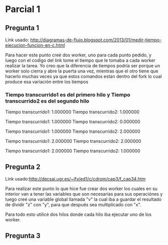 # Parcial 1
## Pregunta 1
Link usado:
http://diagramas-de-flujo.blogspot.com/2013/01/medir-tiempo-ejecucion-funcion-en-c.html

Para hacer este punto creé dos worker, uno para cada punto pedido, y luego con el codigo del link tome el tiempo que le tomaba a cada worker realizar la tarea.
Yo creo que la diferencia de tiempos podría ser porque un worker solo cierra y abre la puerta una vez, mientras que el otro tiene que hacerlo muchas veces ya que estos comandos estan dentro del fork lo cual produce esa variación entre los tiempos

### Tiempo transcurrido1 es del primero hilo y Tiempo transcurrido2 es del segundo hilo

 Tiempo transcurrido1: 1.000000
 Tiempo transcurrido2: 1.000000

Tiempo transcurrido1: 1.000000
 Tiempo transcurrido2: 0.000000
 
 Tiempo transcurrido1: 1.000000
 Tiempo transcurrido2: 2.000000
 
  Tiempo transcurrido1: 2.000000
 Tiempo transcurrido2: 2.000000


Tiempo transcurrido1: 2.000000
 Tiempo transcurrido2: 1.000000



## Pregunta 2

Link usado:http://decsai.ugr.es/~jfv/ed1/c/cdrom/cap3/f_cap34.htm

Para realizar este punto lo que hice fue crear dos worker los cuales en su interior van a tener las variables que son necesarias para sus operaciónes y luego creé una variable global llamada "v" la cual iba a guardar el resultado de dividir "z" con "y", para que después sea multiplicado con "x".

Para todo esto utilicé dos hilos donde cada hilo iba ejecutar uno de los worker.

## Pregunta 3
